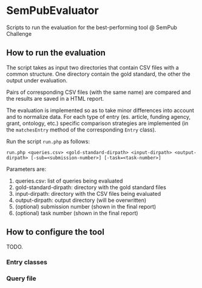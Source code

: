 # SemPubEvaluator
Scripts to run the evaluation for the best-performing tool @ SemPub Challenge


## How to run the evaluation
 
The script takes as input two directories that contain CSV files with a common structure.
One directory contain the gold standard, the other the output under evaluation.

Pairs of corresponding CSV files (with the same name) are compared and the results are saved in a HTML report.

The evaluation is implemented so as to take minor differences into account and to normalize data.
For each type of entry (es. article, funding agency, grant, ontology, etc.) specific comparison strategies are implemented (in the ``matchesEntry`` method of the corresponding ``Entry`` class).
 
Run the script ``run.php`` as follows:

    run.php <queries.csv> <gold-standard-dirpath> <input-dirpath> <output-dirpath> [-sub=<submission-number>] [-task=<task-number>]

Parameters are:

1.  queries.csv: list of queries being evaluated
2.  gold-standard-dirpath: directory with the gold standard files
3.  input-dirpath: directory with the CSV files being evaluated
4.  output-dirpath: output directory (will be overwritten)
5.  (optional) submission number (shown in the final report)
5.  (optional) task number (shown in the final report)

## How to configure the tool

TODO.

### Entry classes

### Query file